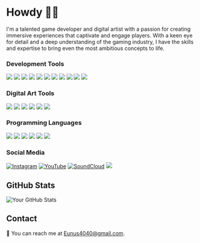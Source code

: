 # Howdy ✌🏽

I'm a talented game developer and digital artist with a passion for creating immersive experiences that captivate and engage players. With a keen eye for detail and a deep understanding of the gaming industry, I have the skills and expertise to bring even the most ambitious concepts to life.

### Development Tools
![](https://img.shields.io/badge/Roblox-ff3526?style=for-the-badge&logo=Roblox&logoColor=white)
[![](https://img.shields.io/badge/stackoverflow-f48127?style=for-the-badge&logo=stackoverflow&logoColor=white)](https://stackoverflow.com/users/22113409/yoonus4040)
[![](https://img.shields.io/badge/dev.to-0A0A0A?style=for-the-badge&logo=devdotto&logoColor=white)](https://dev.to/yoonus4040)
[![](https://img.shields.io/badge/Replit-f8640a?style=for-the-badge&logo=Replit&logoColor=white)](https://replit.com/@Yoonus4040)
[![](https://img.shields.io/badge/Itch.io-fa5c5c?style=for-the-badge&logo=itch.io&logoColor=white)](https://yoonus4040.itch.io)
[![](https://img.shields.io/badge/Codepen-252830?style=for-the-badge&logo=codepen&logoColor=white)](https://codepen.io/yunus4040)
![](https://img.shields.io/badge/Opera-b20317?style=for-the-badge&logo=opera&logoColor=white)
![](https://img.shields.io/badge/Android-3DDC84?style=for-the-badge&logo=android&logoColor=white)
![](https://img.shields.io/badge/Windows-00a1f1?style=for-the-badge&logo=windows&logoColor=white)
![](https://img.shields.io/badge/Unity-000000?style=for-the-badge&logo=unity&logoColor=white)
![](https://img.shields.io/badge/Raspberry%20Pi-A22846?style=for-the-badge&logo=Raspberry%20Pi&logoColor=white)

### Digital Art Tools
![](https://img.shields.io/badge/premierepro-330D3E?style=for-the-badge&logo=adobepremierepro&logoColor=white)
![](https://img.shields.io/badge/Photoshop-18152E?style=for-the-badge&logo=AdobePhotoshop&logoColor=white)
![](https://img.shields.io/badge/illustrator-3c240c?style=for-the-badge&logo=AdobeIllustrator&logoColor=white)
![](https://img.shields.io/badge/Xd-470137?style=for-the-badge&logo=AdobeXD&logoColor=white)
![](https://img.shields.io/badge/sketchup-333344?style=for-the-badge&logo=sketchup&logoColor=white)
![](https://img.shields.io/badge/blender-%23F5792A.svg?style=for-the-badge&logo=blender&logoColor=white)

### Programming Languages
[![](https://img.shields.io/badge/Scratch-855cd6?style=for-the-badge&logo=Scratch&logoColor=white)](https://scratch.mit.edu/users/yunus4040/)
![](https://img.shields.io/badge/HTML5-E34F26?style=for-the-badge&logo=html5&logoColor=white)
![](https://img.shields.io/badge/JavaScript-323330?style=for-the-badge&logo=javascript&logoColor=F7DF1E)
![](https://img.shields.io/badge/CSS3-264de4?style=for-the-badge&logo=css3&logoColor=white)
![](https://img.shields.io/badge/Bootstrap-702cf5?style=for-the-badge&logo=bootstrap&logoColor=white)
![](https://img.shields.io/badge/python-ffd43b?style=for-the-badge&logo=python&logoColor=black)

### Social Media
[![Instagram](https://img.shields.io/badge/Instagram-E1306C?style=for-the-badge&logo=instagram&logoColor=white)](https://www.instagram.com/yoonus4040/?igshid=ZDdkNTZiNTM%3D)
[![YouTube](https://img.shields.io/badge/YouTube-FF0000?style=for-the-badge&logo=YouTube&logoColor=white)](https://www.youtube.com/@yoonus4040)
[![SoundCloud](https://img.shields.io/badge/SoundCloud-ff7700?style=for-the-badge&logo=SoundCloud&logoColor=white)](https://soundcloud.com/yoonus-ibrahim-87475059)
[![](https://img.shields.io/badge/Dribbble-EA4C89?style=for-the-badge&logo=dribbble&logoColor=white)](https://dribbble.com/Yoonus4040)

## GitHub Stats

![Your GitHub Stats](https://github-readme-stats.vercel.app/api?username=Yoonus4040&show_icons=true&theme=dark)

## Contact

📧 You can reach me at [Eunus4040@gmail.com](mailto:Eunus4040@gmail.com).


